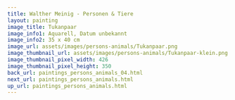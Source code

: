 ```yaml
---
title: Walther Meinig - Personen & Tiere
layout: painting
image_title: Tukanpaar
image_info1: Aquarell, Datum unbekannt
image_info2: 35 x 40 cm
image_url: assets/images/persons-animals/Tukanpaar.png
image_thumbnail_url: assets/images/persons-animals/Tukanpaar-klein.png
image_thumbnail_pixel_width: 426
image_thumbnail_pixel_height: 350
back_url: paintings_persons_animals_04.html
next_url: paintings_persons_animals.html
up_url: paintings_persons_animals.html
---
```

